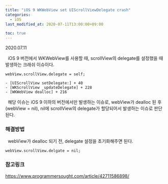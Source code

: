 ```yaml
---
title: "iOS 9 WKWebView set UIScrollViewDelegate crash"
categories: 
  - iOS
last_modified_at: 2020-07-11T13:00:00+09:00

toc: true
---
```

2020.07.11

&nbsp; iOS 9 버전에서 WKWebView를 사용할 때, scrollView의 delegate를 설정했을 때 발생하는 크래쉬 이슈이다.

```
webView.scrollView.delegate = self;
```

```
- [UIScrollView setDelegate:] + 40
- [WKScrollView _updateDelegate] + 228
- [WKWebView dealloc] + 216
```

&nbsp; 해당 이슈는 iOS 9 이하의 버전에서만 발생하는 이슈로, webView가 dealloc 된 후 (webView = nil), nil에 scrollView의 delegate가 할당되어서 발생하는 이슈로 판단된다.

### 해결방법

&nbsp; webView가 dealloc 되기 전, delegate 설정을 초기화해주면 된다.

```
webView.scrollView.delgate = nil;
```

### 참고링크
https://www.programmersought.com/article/42711586898/
